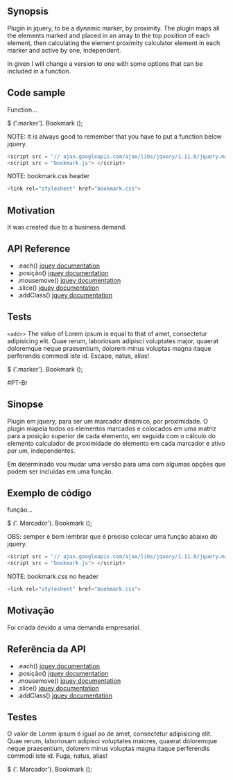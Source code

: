 ## Synopsis

Plugin in jquery, to be a dynamic marker, by proximity. The plugin maps all the elements marked and placed in an array to the top *position* of each element, then calculating the element proximity calculator element in each marker and active by one, independent.

In given I will change a version to one with some options that can be included in a function.

## Code sample

Function...

$ ('.marker'). Bookmark ();

NOTE: It is always good to remember that you have to put a function below jquery.

```javascript
<script src = "// ajax.googleapis.com/ajax/libs/jquery/1.11.0/jquery.min.js"> </script>
<script src = "bookmark.js"> </script>
```

NOTE: bookmark.css header

```javascript
<link rel="stylesheet" href="bookmark.css">
```


## Motivation

It was created due to a business demand.


## API Reference

* .each()
	[jquey documentation](https://api.jquery.com/each/)
* .posição()
	[jquey documentation](https://api.jquery.com/position)
* .mousemove()
	[jquey documentation](https://api.jquery.com/mousemove/)
* .slice()
	[jquey documentation](https://api.jquery.com/slice/)
* .addClass()
	[jquey documentation](https://api.jquery.com/addclass/)

## Tests


`<addr>`<span class = "marker"> The value of Lorem ipsum is equal to that of amet, consectetur adipisicing elit. Quae rerum, laboriosam adipisci voluptates major, quaerat doloremque neque praesentium, dolorem minus voluptas magna itaque perferendis commodi iste id. Escape, natus, alias! </span>

$ ('.marker'). Bookmark ();

#PT-Br

## Sinopse

Plugin em jquery, para ser um marcador dinâmico, por proximidade. O plugin mapeia todos os elementos marcados e colocados em uma matriz para a posição superior de cada elemento, em seguida com o cálculo do elemento calculador de proximidade do elemento em cada marcador e ativo por um, independentes.

Em determinado vou mudar uma versão para uma com algumas opções que podem ser incluídas em uma função.

## Exemplo de código

função...

$ ('. Marcador'). Bookmark ();

OBS: semper e bom lembrar que é preciso colocar uma função abaixo do jquery.

```javascript
<script src = "// ajax.googleapis.com/ajax/libs/jquery/1.11.0/jquery.min.js"> </script>
<script src = "bookmark.js"> </script>
```

NOTE: bookmark.css no header

```javascript
<link rel="stylesheet" href="bookmark.css">
```


## Motivação

Foi criada devido a uma demanda empresarial.


## Referência da API

* .each()
	[jquey documentation](https://api.jquery.com/each/)
* .posição()
	[jquey documentation](https://api.jquery.com/position)
* .mousemove()
	[jquey documentation](https://api.jquery.com/mousemove/)
* .slice()
	[jquey documentation](https://api.jquery.com/slice/)
* .addClass()
	[jquey documentation](https://api.jquery.com/addclass/)


## Testes


<span class = "marker"> O valor de Lorem ipsum é igual ao de amet, consectetur adipisicing elit. Quae rerum, laboriosam adipisci voluptates maiores, quaerat doloremque neque praesentium, dolorem minus voluptas magna itaque perferendis commodi iste id. Fuga, natus, alias! </span>

$ ('. Marcador'). Bookmark ();